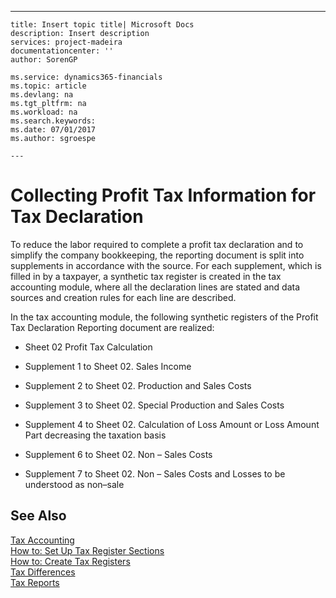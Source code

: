 ---
    title: Insert topic title| Microsoft Docs
    description: Insert description
    services: project-madeira
    documentationcenter: ''
    author: SorenGP

    ms.service: dynamics365-financials
    ms.topic: article
    ms.devlang: na
    ms.tgt_pltfrm: na
    ms.workload: na
    ms.search.keywords:
    ms.date: 07/01/2017
    ms.author: sgroespe

    ---
# Collecting Profit Tax Information for Tax Declaration
To reduce the labor required to complete a profit tax declaration and to simplify the company bookkeeping, the reporting document is split into supplements in accordance with the source. For each supplement, which is filled in by a taxpayer, a synthetic tax register is created in the tax accounting module, where all the declaration lines are stated and data sources and creation rules for each line are described.  
  
 In the tax accounting module, the following synthetic registers of the Profit Tax Declaration Reporting document are realized:  
  
-   Sheet 02 Profit Tax Calculation  
  
-   Supplement 1 to Sheet 02. Sales Income  
  
-   Supplement 2 to Sheet 02. Production and Sales Costs  
  
-   Supplement 3 to Sheet 02. Special Production and Sales Costs  
  
-   Supplement 4 to Sheet 02. Calculation of Loss Amount or Loss Amount Part decreasing the taxation basis  
  
-   Supplement 6 to Sheet 02. Non – Sales Costs  
  
-   Supplement 7 to Sheet 02. Non – Sales Costs and Losses to be understood as non–sale  
  
## See Also  
 [Tax Accounting](../FullExperience/tax-accounting.md)   
 [How to: Set Up Tax Register Sections](../FullExperience/how-to-set-up-tax-register-sections.md)   
 [How to: Create Tax Registers](../FullExperience/how-to-create-tax-registers.md)   
 [Tax Differences](../FullExperience/tax-differences.md)   
 [Tax Reports](assetId:///e42ca8e7-1cee-4fb8-9f71-e596f29cabc3)